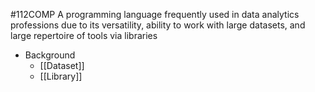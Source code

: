 #112COMP
A programming language frequently used in data analytics professions due to its versatility, ability to work with large datasets, and large repertoire of tools via libraries

- Background
	- [[Dataset]]
	- [[Library]]